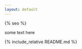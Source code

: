 ```yaml
---
layout: default
---
```


<head>
{% seo %}
</head>

some text here

{% include_relative README.md %}
